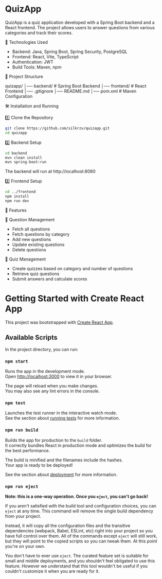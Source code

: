 # QuizApp

QuizApp is a quiz application developed with a Spring Boot backend and a React frontend. The project allows users to answer questions from various categories and track their scores.

🚀 Technologies Used

- Backend: Java, Spring Boot, Spring Security, PostgreSQL
- Frontend: React, Vite, TypeScript
- Authentication: JWT
- Build Tools: Maven, npm

📂 Project Structure

quizapp/
│── backend/     # Spring Boot Backend
│── frontend/    # React Frontend
│── .gitignore
│── README.md
│── pom.xml      # Maven Configuration

🛠️ Installation and Running

1️⃣ Clone the Repository

```bash
git clone https://github.com/silkrzv/quizapp.git
cd quizapp
```

2️⃣ Backend Setup

```bash
cd backend
mvn clean install
mvn spring-boot:run
```

The backend will run at http://localhost:8080

3️⃣ Frontend Setup

```bash
cd ../frontend
npm install
npm run dev
```

🎯 Features

📌 Question Management

- Fetch all questions
- Fetch questions by category
- Add new questions
- Update existing questions
- Delete questions

📌 Quiz Management 

- Create quizzes based on category and number of questions
- Retrieve quiz questions
- Submit answers and calculate scores



# Getting Started with Create React App

This project was bootstrapped with [Create React App](https://github.com/facebook/create-react-app).

## Available Scripts

In the project directory, you can run:

### `npm start`

Runs the app in the development mode.\
Open [http://localhost:3000](http://localhost:3000) to view it in your browser.

The page will reload when you make changes.\
You may also see any lint errors in the console.

### `npm test`

Launches the test runner in the interactive watch mode.\
See the section about [running tests](https://facebook.github.io/create-react-app/docs/running-tests) for more information.

### `npm run build`

Builds the app for production to the `build` folder.\
It correctly bundles React in production mode and optimizes the build for the best performance.

The build is minified and the filenames include the hashes.\
Your app is ready to be deployed!

See the section about [deployment](https://facebook.github.io/create-react-app/docs/deployment) for more information.

### `npm run eject`

**Note: this is a one-way operation. Once you `eject`, you can't go back!**

If you aren't satisfied with the build tool and configuration choices, you can `eject` at any time. This command will remove the single build dependency from your project.

Instead, it will copy all the configuration files and the transitive dependencies (webpack, Babel, ESLint, etc) right into your project so you have full control over them. All of the commands except `eject` will still work, but they will point to the copied scripts so you can tweak them. At this point you're on your own.

You don't have to ever use `eject`. The curated feature set is suitable for small and middle deployments, and you shouldn't feel obligated to use this feature. However we understand that this tool wouldn't be useful if you couldn't customize it when you are ready for it.


